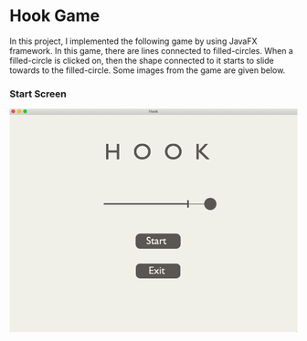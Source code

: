  # Hook Game
 
 In this project, I implemented the following game by using JavaFX framework. In this game, there are lines connected to filled-circles. When a filled-circle is clicked on, then the shape connected to it starts to slide towards to the filled-circle. Some images from the game are given below.
 
 ### Start Screen 
 ![start](/startScreen.png)


 
